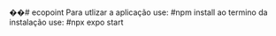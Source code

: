 ��#   e c o p o i n t 
 Para utlizar a aplicação use: 
 #npm install 
ao termino da instalação use:
 #npx expo start 

 
